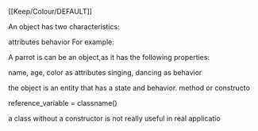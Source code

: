 [[Keep/Colour/DEFAULT]] 

An object has two characteristics:

attributes
behavior
For example:

A parrot is can be an object,as it has the following properties:

name, age, color as attributes
singing, dancing as behavior

the object is an entity that has a state and behavior.
method or constructo

reference_variable = classname()

a class without a constructor is not really useful in real applicatio

